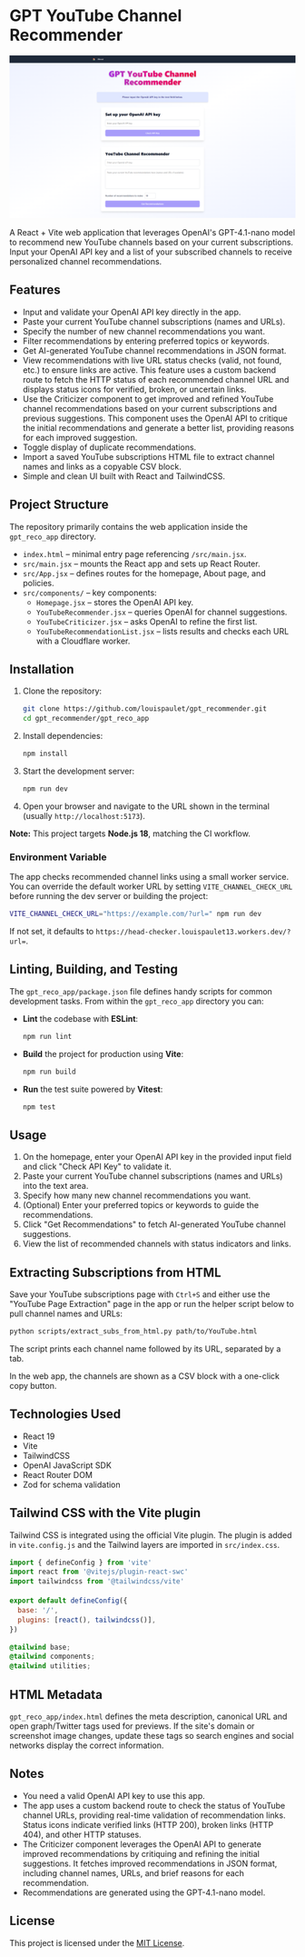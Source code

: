 # GPT YouTube Channel Recommender

[![Screenshot of the GPT YouTube Channel Recommender interface](default_screenshot.png)](default_screenshot.png)

A React + Vite web application that leverages OpenAI's GPT-4.1-nano model to
recommend new YouTube channels based on your current subscriptions. Input your
OpenAI API key and a list of your subscribed channels to receive personalized
channel recommendations.

## Features

- Input and validate your OpenAI API key directly in the app.
- Paste your current YouTube channel subscriptions (names and URLs).
- Specify the number of new channel recommendations you want.
- Filter recommendations by entering preferred topics or keywords.
- Get AI-generated YouTube channel recommendations in JSON format.
- View recommendations with live URL status checks (valid, not found, etc.) to ensure links are active.
  This feature uses a custom backend route to fetch the HTTP status of each recommended
  channel URL and displays status icons for verified, broken, or uncertain links.
- Use the Criticizer component to get improved and refined YouTube channel recommendations
  based on your current subscriptions and previous suggestions. This component uses the
  OpenAI API to critique the initial recommendations and generate a better list, providing
  reasons for each improved suggestion.
- Toggle display of duplicate recommendations.
- Import a saved YouTube subscriptions HTML file to extract channel names and links as a copyable CSV block.
- Simple and clean UI built with React and TailwindCSS.

## Project Structure

The repository primarily contains the web application inside the `gpt_reco_app` directory.

- `index.html` – minimal entry page referencing `/src/main.jsx`.
- `src/main.jsx` – mounts the React app and sets up React Router.
- `src/App.jsx` – defines routes for the homepage, About page, and policies.
- `src/components/` – key components:
  - `Homepage.jsx` – stores the OpenAI API key.
  - `YouTubeRecommender.jsx` – queries OpenAI for channel suggestions.
  - `YouTubeCriticizer.jsx` – asks OpenAI to refine the first list.
  - `YouTubeRecommendationList.jsx` – lists results and checks each URL with a Cloudflare worker.

## Installation

1. Clone the repository:

   ```bash
   git clone https://github.com/louispaulet/gpt_recommender.git
   cd gpt_recommender/gpt_reco_app
   ```

2. Install dependencies:

   ```bash
   npm install
   ```

3. Start the development server:

   ```bash
   npm run dev
   ```

4. Open your browser and navigate to the URL shown in the terminal (usually `http://localhost:5173`).

**Note:** This project targets **Node.js 18**, matching the CI workflow.

### Environment Variable

The app checks recommended channel links using a small worker service.
You can override the default worker URL by setting `VITE_CHANNEL_CHECK_URL`
before running the dev server or building the project:

```bash
VITE_CHANNEL_CHECK_URL="https://example.com/?url=" npm run dev
```

If not set, it defaults to `https://head-checker.louispaulet13.workers.dev/?url=`.

## Linting, Building, and Testing

The `gpt_reco_app/package.json` file defines handy scripts for common development tasks.
From within the `gpt_reco_app` directory you can:

- **Lint** the codebase with **ESLint**:

  ```bash
  npm run lint
  ```

- **Build** the project for production using **Vite**:

  ```bash
  npm run build
  ```

- **Run** the test suite powered by **Vitest**:

  ```bash
  npm test
  ```

## Usage

1. On the homepage, enter your OpenAI API key in the provided input field and click "Check API Key" to validate it.
2. Paste your current YouTube channel subscriptions (names and URLs) into the text area.
3. Specify how many new channel recommendations you want.
4. (Optional) Enter your preferred topics or keywords to guide the recommendations.
5. Click "Get Recommendations" to fetch AI-generated YouTube channel suggestions.
6. View the list of recommended channels with status indicators and links.

## Extracting Subscriptions from HTML

Save your YouTube subscriptions page with `Ctrl+S` and either use the "YouTube Page Extraction" page in the app or run the helper script below to pull channel names and URLs:

```bash
python scripts/extract_subs_from_html.py path/to/YouTube.html
```

The script prints each channel name followed by its URL, separated by a tab.

In the web app, the channels are shown as a CSV block with a one-click copy button.


## Technologies Used

- React 19
- Vite
- TailwindCSS
- OpenAI JavaScript SDK
- React Router DOM
- Zod for schema validation
## Tailwind CSS with the Vite plugin

Tailwind CSS is integrated using the official Vite plugin. The plugin is added in
`vite.config.js` and the Tailwind layers are imported in `src/index.css`.

```js
import { defineConfig } from 'vite'
import react from '@vitejs/plugin-react-swc'
import tailwindcss from '@tailwindcss/vite'

export default defineConfig({
  base: '/',
  plugins: [react(), tailwindcss()],
})
```

```css
@tailwind base;
@tailwind components;
@tailwind utilities;
```

## HTML Metadata

`gpt_reco_app/index.html` defines the meta description, canonical URL and open
graph/Twitter tags used for previews. If the site's domain or screenshot image
changes, update these tags so search engines and social networks display the
correct information.


## Notes

- You need a valid OpenAI API key to use this app.
- The app uses a custom backend route to check the status of YouTube channel URLs,
  providing real-time validation of recommendation links. Status icons indicate
  verified links (HTTP 200), broken links (HTTP 404), and other HTTP statuses.
- The Criticizer component leverages the OpenAI API to generate improved recommendations
  by critiquing and refining the initial suggestions. It fetches improved recommendations
  in JSON format, including channel names, URLs, and brief reasons for each recommendation.
- Recommendations are generated using the GPT-4.1-nano model.

## License

This project is licensed under the [MIT License](LICENSE).
